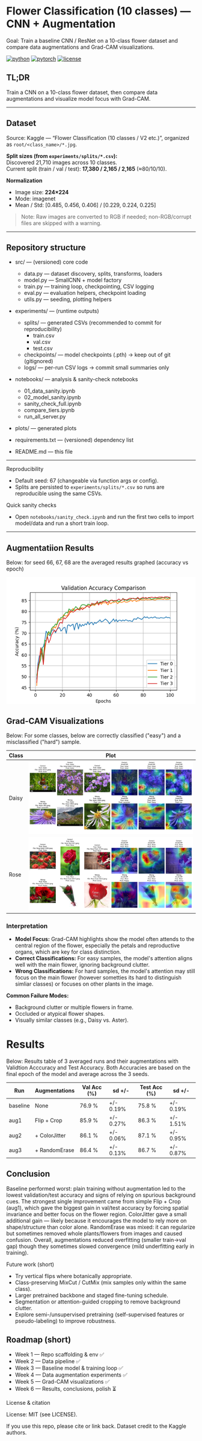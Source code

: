 # Flower Classification (10 classes) — CNN + Augmentation

Goal: Train a baseline CNN / ResNet on a 10-class flower dataset and compare data augmentations and Grad-CAM visualizations.

[![python](https://img.shields.io/badge/Python-3.9%2B-blue.svg)]() [![pytorch](https://img.shields.io/badge/PyTorch-2.x-red.svg)]() [![license](https://img.shields.io/badge/License-MIT-green.svg)]()

## TL;DR
Train a CNN on a 10-class flower dataset, then compare data augmentations and visualize model focus with Grad-CAM.

---

## Dataset
Source: Kaggle — “Flower Classification (10 classes / V2 etc.)”, organized as `root/<class_name>/*.jpg`.

**Split sizes (from `experiments/splits/*.csv`):**  
Discovered 21,710 images across 10 classes.  
Current split (train / val / test): **17,380 / 2,165 / 2,165** (≈80/10/10).

**Normalization**
- Image size: **224×224**
- Mode: imagenet
- Mean / Std: [0.485, 0.456, 0.406] / [0.229, 0.224, 0.225]

> Note: Raw images are converted to RGB if needed; non-RGB/corrupt files are skipped with a warning.

---

## Repository structure

- src/ — (versioned) core code
  - data.py — dataset discovery, splits, transforms, loaders
  - model.py — SmallCNN + model factory
  - train.py — training loop, checkpointing, CSV logging
  - eval.py — evaluation helpers, checkpoint loading
  - utils.py — seeding, plotting helpers

- experiments/ — (runtime outputs)
  - splits/ — generated CSVs (recommended to commit for reproducibility)
    - train.csv
    - val.csv
    - test.csv
  - checkpoints/ — model checkpoints (.pth) -> keep out of git (gitignored)
  - logs/ — per-run CSV logs -> commit small summaries only

- notebooks/ — analysis & sanity-check notebooks
  - 01_data_sanity.ipynb
  - 02_model_sanity.ipynb
  - sanity_check_full.ipynb
  - compare_tiers.ipynb
  - run_all_server.py

- plots/ — generated plots
- requirements.txt — (versioned) dependency list
- README.md — this file

---

Reproducibility

- Default seed: 67 (changeable via function args or config).
- Splits are persisted to `experiments/splits/*.csv` so runs are reproducible using the same CSVs.

Quick sanity checks

- Open `notebooks/sanity_check.ipynb` and run the first two cells to import model/data and run a short train loop.

---

## Augmentatiion Results

Below: for seed 66, 67, 68 are the averaged results graphed (accuracy vs epoch)

![](plots/aug_tiers_comparison.png)

## Grad-CAM Visualizations

Below: For some classes, below are correctly classified ("easy") and a misclassified ("hard") sample.  

| Class |             Plot              |
|-------|:-----------------------------:|
| Daisy | ![](plots/gradcam/Aster_gradcam.png) |
| Rose  | ![](plots/gradcam/Rose_gradcam.png) |

### Interpretation

- **Model Focus:** Grad-CAM highlights show the model often attends to the central region of the flower, especially the petals and reproductive organs, which are key for class distinction.
- **Correct Classifications:** For easy samples, the model's attention aligns well with the main flower, ignoring background clutter.
- **Wrong Classifications:** For hard samples, the model's attention may still focus on the main flower (however sometties its hard to distinguish simliar classes) or focuses on other plants in the image.

**Common Failure Modes:**
- Background clutter or multiple flowers in frame.
- Occluded or atypical flower shapes.
- Visually similar classes (e.g., Daisy vs. Aster).

# Results

Below: Results table of 3 averaged runs and their augmentations with Validtion Acccuracy and Test Accuracy.
Both Accuracies are based on the final epoch of the model and average across the 3 seeds.

| Run      | Augmentations | Val Acc (%) |       sd +/- | Test Acc (%) |       sd +/- |
|----------|---------------|-------------|--------------|--------------|--------------|
| baseline |     None      |    76.9 %   |  +/- 0.19%   |    75.8 %    |  +/- 0.19%   |
| aug1     |  Flip + Crop  |    85.9 %   |  +/- 0.27%   |    86.3 %    |  +/- 1.51%   |
| aug2     | + ColorJitter |    86.1 %   |  +/- 0.06%   |    87.1 %    |  +/- 0.95%   |
| aug3     | + RandomErase |    86.4 %   |  +/- 0.13%   |    86.7 %    |  +/- 0.87%   |

## Conclusion
Baseline performed worst: plain training without augmentation led to the lowest validation/test accuracy and signs of relying on spurious background cues. The strongest single improvement came from simple Flip + Crop (aug1), which gave the biggest gain in val/test accuracy by forcing spatial invariance and better focus on the flower region. ColorJitter gave a small additional gain — likely because it encourages the model to rely more on shape/structure than color alone. RandomErase was mixed: it can regularize but sometimes removed whole plants/flowers from images and caused confusion. Overall, augmentations reduced overfitting (smaller train→val gap) though they sometimes slowed convergence (mild underfitting early in training).

Future work (short)
- Try vertical flips where botanically appropriate.
- Class-preserving MixCut / CutMix (mix samples only within the same class).
- Larger pretrained backbone and staged fine-tuning schedule.
- Segmentation or attention-guided cropping to remove background clutter.
- Explore semi-/unsupervised pretraining (self-supervised features or pseudo-labeling) to improve robustness.



## Roadmap (short)

- Week 1 — Repo scaffolding & env ✅
- Week 2 — Data pipeline ✅
- Week 3 — Baseline model & training loop ✅
- Week 4 — Data augmentation experiments ✅
- Week 5 — Grad-CAM visualizations ✅
- Week 6 — Results, conclusions, polish ⏳

License & citation

License: MIT (see LICENSE).

If you use this repo, please cite or link back. Dataset credit to the Kaggle authors.